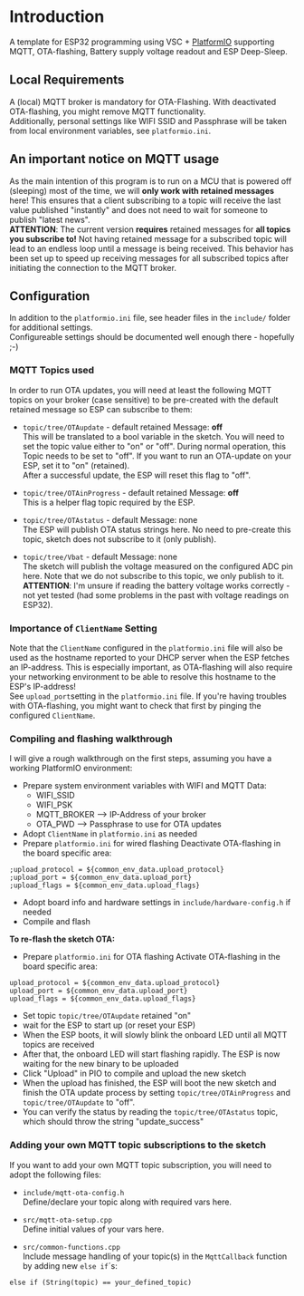 # Introduction 
A template for ESP32 programming using VSC + [PlatformIO](https://platformio.org/) supporting MQTT, OTA-flashing, Battery supply voltage readout and ESP Deep-Sleep.  

## Local Requirements
A (local) MQTT broker is mandatory for OTA-Flashing. With deactivated OTA-flashing, you might remove MQTT functionality.  
Additionally, personal settings like WIFI SSID and Passphrase will be taken from local environment variables, see `platformio.ini`.  

## An important notice on MQTT usage
As the main intention of this program is to run on a MCU that is powered off (sleeping) most of the time, we will **only work with retained messages** here! This ensures that a client subscribing to a topic will receive the last value published "instantly" and does not need to wait for someone to publish "latest news".  
**ATTENTION**: The current version **requires** retained messages for **all topics you subscribe to!** Not having retained message for a subscribed topic will lead to an endless loop until a message is being received. This behavior has been set up to speed up receiving messages for all subscribed topics after initiating the connection to the MQTT broker.

## Configuration
In addition to the `platformio.ini` file, see header files in the `include/` folder for additional settings.  
Configureable settings should be documented well enough there - hopefully ;-)

### MQTT Topics used
In order to run OTA updates, you will need at least the following MQTT topics on your broker (case sensitive) to be pre-created with the default retained message so ESP can subscribe to them:

* `topic/tree/OTAupdate` - default retained Message: **off**  
This will be translated to a bool variable in the sketch. You will need to set the topic value either to "on" or "off". During normal operation, this Topic needs to be set to "off". If you want to run an OTA-update on your ESP, set it to "on" (retained).  
After a successful update, the ESP will reset this flag to "off".

* `topic/tree/OTAinProgress` - default retained Message: **off**  
This is a helper flag topic required by the ESP.

* `topic/tree/OTAstatus` - default Message: none  
The ESP will publish OTA status strings here. No need to pre-create this topic, sketch does not subscribe to it (only publish).

* `topic/tree/Vbat` - default Message: none  
The sketch will publish the voltage measured on the configured ADC pin here. Note that we do not subscribe to this topic, we only publish to it.  
**ATTENTION**: I'm unsure if reading the battery voltage works correctly - not yet tested (had some problems in the past with voltage readings on ESP32).

### Importance of `ClientName` Setting
Note that the `ClientName` configured in the `platformio.ini` file will also be used as the hostname reported to your DHCP server when the ESP fetches an IP-address. This is especially important, as OTA-flashing will also require your networking environment to be able to resolve this hostname to the ESP's IP-address!  
See `upload_port`setting in the `platformio.ini` file. If you're having troubles with OTA-flashing, you might want to check that first by pinging the configured `ClientName`.

### Compiling and flashing walkthrough
I will give a rough walkthrough on the first steps, assuming you have a working PlatformIO environment:

* Prepare system environment variables with WIFI and MQTT Data:
    - WIFI_SSID
    - WIFI_PSK
    - MQTT_BROKER --> IP-Address of your broker
    - OTA_PWD --> Passphrase to use for OTA updates
* Adopt `ClientName` in `platformio.ini` as needed
* Prepare `platformio.ini` for wired flashing
Deactivate OTA-flashing in the board specific area:
```
;upload_protocol = ${common_env_data.upload_protocol}
;upload_port = ${common_env_data.upload_port}
;upload_flags = ${common_env_data.upload_flags}
```
* Adopt board info and hardware settings in `include/hardware-config.h` if needed
* Compile and flash

**To re-flash the sketch OTA:**
* Prepare `platformio.ini` for OTA flashing
Activate OTA-flashing in the board specific area:
```
upload_protocol = ${common_env_data.upload_protocol}
upload_port = ${common_env_data.upload_port}
upload_flags = ${common_env_data.upload_flags}
```
* Set topic `topic/tree/OTAupdate` retained "on"
* wait for the ESP to start up (or reset your ESP)
* When the ESP boots, it will slowly blink the onboard LED until all MQTT topics are received
* After that, the onboard LED will start flashing rapidly. The ESP is now waiting for the new binary to be uploaded
* Click "Upload" in PIO to compile and upload the new sketch
* When the upload has finished, the ESP will boot the new sketch and finish the OTA update process by setting `topic/tree/OTAinProgress` and `topic/tree/OTAupdate` to "off".
* You can verify the status by reading the `topic/tree/OTAstatus` topic, which should throw the string "update_success"

### Adding your own MQTT topic subscriptions to the sketch
If you want to add your own MQTT topic subscription, you will need to adopt the following files:  

* `include/mqtt-ota-config.h`  
Define/declare your topic along with required vars here.  

* `src/mqtt-ota-setup.cpp`  
Define initial values of your vars here.  

* `src/common-functions.cpp`  
Include message handling of your topic(s) in the `MqttCallback` function by adding new `else if`´s:  
```
else if (String(topic) == your_defined_topic)
```
